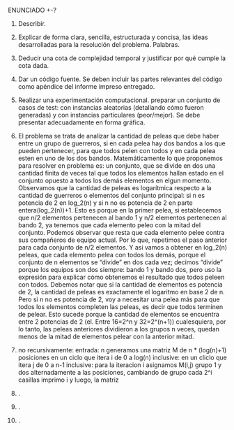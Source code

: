 ENUNCIADO +-?
1.	Describir. 
2.	Explicar de forma clara, sencilla, estructurada y concisa, las ideas desarrolladas para la resolución del problema. Palabras.
3.	Deducir una cota de complejidad temporal y justificar por qué cumple la cota dada. 
4.	Dar un código fuente. Se deben incluir las partes relevantes del código como apéndice del informe impreso entregado.
5.	Realizar una experimentación computacional. preparar un conjunto de casos de test: con instancias aleatorias (detallando cómo fueron generadas) y con instancias particulares (peor/mejor). Se debe presentar adecuadamente en forma gráfica.


1.	El problema se trata de analizar la cantidad de peleas que debe haber entre un grupo de guerreros, si en cada pelea hay dos bandos a los que pueden pertenecer, para que todos pelen con todos y en cada pelea esten en uno de los dos bandos. Matemáticamente lo que proponemos para resolver en problema es: un conjunto, que se divide en dos una cantidad finita de veces tal que todos los elementos hallan estado en el conjunto opuesto a todos los demás elementos en elgun momento.
Observamos que la cantidad de peleas es logarítmica respecto a la cantidad de guerreros o elementos del conjunto principal: si n es potencia de 2 en log_2(n) y si n no es potencia de 2 en parte entera(log_2(n))+1. Esto es porque en la primer pelea, si establecemos que n/2 elementos pertenecen al bando 1 y n/2 elementos pertenecen al bando 2, ya tenemos que cada elemento peleo con la mitad del conjunto. Podemos observar que resta que cada elemento pelee contra sus compañeros de equipo actual. Por lo que, repetimos el paso anterior para cada conjunto de n/2 elementos. Y así vamos a obtener en log_2(n) peleas, que cada elemento pelea con todos los demás, porque el conjunto de n elementos se “divide” en dos cada vez; decimos “divide” porque los equipos son dos siempre: bando 1 y bando dos, pero uso la expresión para explicar cómo obtenemos el resultado que todos peleen con todos. 
Debemos notar que si la cantidad de elementos es potencia de 2, la cantidad de peleas es exactamente el logaritmo en base 2 de n. Pero si n no es potencia de 2, voy a necesitar una pelea más para que todos los elementos completen las peleas, es decir que todos terminen de pelear. Esto sucede porque la cantidad de elementos se encuentra entre 2 potencias de 2 (el. Entre 16=2^n y 32=2^(n+1)) cualesquiera, por lo tanto, las peleas anteriores dividieron a los grupos n veces, quedan menos de la mitad de elementos pelear con la anterior mitad. 
2.	no recursivamente:
    entrada: n
    generamos una matriz M de n * (log(n)+1) posiciones
    en un ciclo que itera i de 0 a log(n) inclusive:
        en un cliclo que itera j de 0 a n-1 inclusive:
            para la iteracion i asignamos M(i,j) grupo 1 y dos alternadamente a las posiciones, cambiando de grupo cada 2^i casillas
    imprimo i y luego, la matriz
3.	.
4.  .
5.  .
